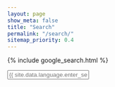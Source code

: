 ```yaml
---
layout: page
show_meta: false
title: "Search"
permalink: "/search/"
sitemap_priority: 0.4
---
```


{% include google_search.html %}

<form style="padding-bottom: 200px;" onsubmit="google_search()" >
  <input type="text" id="google-search" placeholder="{{ site.data.language.enter_search_term }}">
</form>